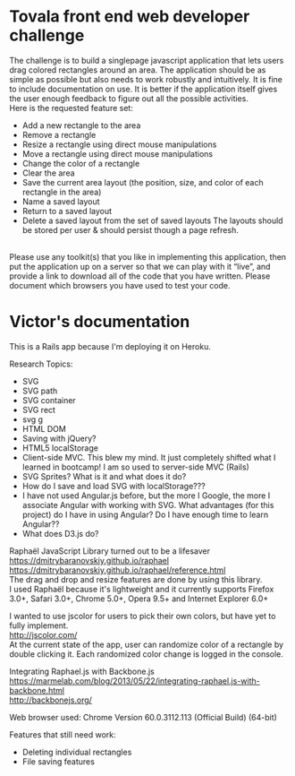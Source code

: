 # Tovala front end web developer challenge
The challenge is to build a single­page javascript application that lets users drag colored rectangles around an area. The application should be as simple as possible but also needs to work robustly and intuitively. It is fine to include documentation on use. It is better if the application itself gives the user enough feedback to figure out all the possible activities.
</br>
Here is the requested feature set:
* Add a new rectangle to the area
* Remove a rectangle
* Resize a rectangle using direct mouse manipulations
* Move a rectangle using direct mouse manipulations
* Change the color of a rectangle
* Clear the area
* Save the current area layout (the position, size, and color of each rectangle in the area)
* Name a saved layout
* Return to a saved layout
* Delete a saved layout from the set of saved layouts
The layouts should be stored per­ user & should persist though a page refresh.
</br>
Please use any toolkit(s) that you like in implementing this application, then put the application up on a server so that we can play with it “live”, and provide a link to download all of the code that you have written. Please document which browsers you have used to test your code.

# Victor's documentation 
This is a Rails app because I'm deploying it on Heroku.

Research Topics:
* SVG
* SVG path
* SVG container
* SVG rect
* svg g
* HTML DOM
* Saving with jQuery?
* HTML5 localStorage
* Client-side MVC. This blew my mind. It just completely shifted what I learned in bootcamp! I am so used to server-side MVC (Rails)
* SVG Sprites? What is it and what does it do?
* How do I save and load SVG with localStorage???
* I have not used Angular.js before, but the more I Google, the more I associate Angular with working with SVG. What advantages (for this project) do I have in using Angular? Do I have enough time to learn Angular??
* What does D3.js do?


Raphaël JavaScript Library turned out to be a lifesaver</br>
https://dmitrybaranovskiy.github.io/raphael</br>
https://dmitrybaranovskiy.github.io/raphael/reference.html</br>
The drag and drop and resize features are done by using this library.</br>
I used Raphaël because it's lightweight and it currently supports Firefox 3.0+, Safari 3.0+, Chrome 5.0+, Opera 9.5+ and Internet Explorer 6.0+

I wanted to use jscolor for users to pick their own colors, but have yet to fully implement.</br>
http://jscolor.com/</br>
At the current state of the app, user can randomize color of a rectangle by double clicking it. Each randomized color change is logged in the console.

Integrating Raphael.js with Backbone.js</br>
https://marmelab.com/blog/2013/05/22/integrating-raphael.js-with-backbone.html</br>
http://backbonejs.org/</br>


Web browser used:
Chrome
Version 60.0.3112.113 (Official Build) (64-bit)

Features that still need work:
* Deleting individual rectangles
* File saving features

